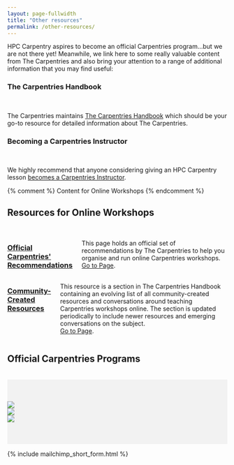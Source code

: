 ```yaml
---
layout: page-fullwidth
title: "Other resources"
permalink: /other-resources/
---
```


HPC Carpentry aspires to become an official Carpentries program...but we are not there yet!
Meanwhile, we link  here to some really valuable content from The Carpentries and also
bring your attention to a range of
additional information that you may find useful:

  <div class="row">
  <h3>The Carpentries Handbook</h3><br>
  </div>

The Carpentries maintains [The Carpentries Handbook](https://docs.carpentries.org/) which
should be your go-to  resource for detailed information about The Carpentries.

  <div class="row">
  <h3>Becoming a Carpentries Instructor</h3><br>
  </div>

We highly recommend that anyone considering giving an HPC Carpentry lesson
[becomes a Carpentries Instructor](https://docs.carpentries.org/topic_folders/for_instructors/index.html).

  {% comment %}
  Content for Online Workshops
  {% endcomment %}

  <div class="row">
  <h2>Resources for Online Workshops</h2><br>
  </div>

  <div class="row">
  <div class="medium-6 columns">
  <h3><a href="{{ site.carpentries_url }}/online-workshop-recommendations/">Official
  Carpentries' Recommendations</a></h3>
  <p>
  This page holds an official set of recommendations by The Carpentries to help you organise
  and run online Carpentries workshops.<br>
  <a href="{{ site.carpentries_url }}/online-workshop-recommendations/">Go to Page</a>.
  </p>
  </div><!-- /.medium-6.columns -->

  <div class="medium-6 columns">
  <h3>
  <a href="https://docs.carpentries.org/topic_folders/hosts_instructors/resources_for_online_workshops.html">
  Community-Created Resources</a></h3>
  <p>
  This resource is a section in The Carpentries Handbook containing an evolving list of all
  community-created resources and conversations around teaching Carpentries workshops online.
  The section is updated periodically to include newer resources and emerging conversations
  on the subject.<br>
  <a href="https://docs.carpentries.org/topic_folders/hosts_instructors/resources_for_online_workshops.html">
  Go to Page</a>.
  </p>
  </div><!-- /.medium-6.columns -->
  </div><!-- /.row -->

  <div class="row">
  <h2>Official Carpentries Programs</h2><br>
  </div>
  <div id="lesson-programs" style="background: #f2f2f2;">
  <div class="row" style="padding-top: 50px; padding-bottom: 50px;">
  <div class="small-4 columns text-center">
  <a href="https://datacarpentry.org"><img src="{{ site.urlimg }}/logos/dc.svg"></a>
  </div>
  <div class="small-4 columns text-center">
  <a href="https://librarycarpentry.org"><img src="{{ site.urlimg }}/logos/lc.svg"></a>
  </div>
  <div class="small-4 columns text-center">
  <a href="https://software-carpentry.org"><img src="{{ site.urlimg }}/logos/swc.svg"></a>
  </div>
  </div>
  </div>

{% include mailchimp_short_form.html %}
